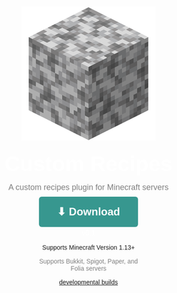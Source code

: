 # 
<style>
    body {
      font-family: Arial, sans-serif;
    }

    .download-box {
      text-align: center;
    }

    .download-button {
      background-color: #37978f; /* cyan from image */
      padding: 20px 40px;
      border-radius: 6px;
      color: #fff;
      font-weight: bold;
      font-size: 24px;
      text-decoration: none;
      display: inline-block;
      transition: background-color 0.3s ease;
    }

    .download-button:hover {
      background-color: #55b3ab; /* lighter cyan on hover */
      color: white;
    }

    .version {
      margin-top: 5px;
      font-size: 16px;
      color: #fff;
    }
    .dev-download {
      margin-top: 15px;
      font-size: 14px;
      color: gray;
    }
    .support-text {
      margin-top: 15px;
      font-size: 14px;
      color: gray;
    }
    .mc-ver {
      margin-top: 15px;
      font-size: 14px;
      color: light gray;
    }
</style>
<p align="center">
    <img src="./images/diorite.png"/>
</p>
<p align="center" style="color: white; font-size: clamp(30px, 5vw, 54px); font-weight: bold; line-height: 0.1;">
    Custom Recipes
    <p align="center" style="color: gray; font-size: clamp(12px, 2vw, 18px); line-height: 0.2;">
        A custom recipes plugin for Minecraft servers
    </p>
</p>
  <div class="download-box">
    <a href="https://github.com/agentsix1/Custom-Recipes/releases/" class="download-button" style="color: white">⬇ Download</a>
    <div class="version">v0.1</div>
    <div class="mc-ver">
      Supports Minecraft Version 1.13+
    </div>
    <div class="support-text">
      Supports Bukkit, Spigot, Paper, and<br>
      Folia servers
    </div>
    <div class="dev-download">
        <a href="https://github.com/agentsix1/Custom-Recipes/actions/workflows/maven.yml">developmental builds</a>
    </div>
  </div>

